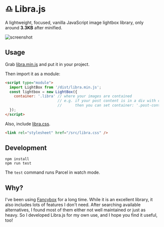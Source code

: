 # ♎️ Libra.js

A lightweight, focused, vanilla JavaScript image lightbox library, only around **3.3KB** after minified.

![screenshot](https://github.com/BigCoke233/libra/blob/master/screenshot.gif)

## Usage

Grab [libra.min.js](https://github.com/BigCoke233/libra/blob/master/dist/libra.min.js) and put it in your project.

Then import it as a module:

```html
<script type="module">
  import LightBox from '/dist/libra.min.js';
  const lightbox = new LightBox({
    container: '.libra' // where your images are contained
                        // e.g. if your post content is in a div with class "post-content"
                        //      then you can set container: '.post-content'
  });
</script>
```

Also, include [libra.css](https://github.com/BigCoke233/libra/blob/master/src/libra.css).

```html
<link rel="stylesheet" href="/src/libra.css" />
```

## Development

```
npm install
npm run test
```

The `test` command runs Parcel in watch mode.

## Why?

I've been using [Fancybox](https://fancyapps.com/fancybox/) for a long time. While it is an excellent library, it also includes lots of features I don't need. After searching available alternatives, I found most of them either not well maintained or just as heavy. So I developed Libra.js for my own use, and I hope you find it useful, too!
